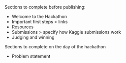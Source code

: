 Sections to complete before publishing:
- Welcome to the Hackathon
- Important first steps > links
- Resources
- Submissions > specify how Kaggle submissions work
- Judging and winning

Sections to complete on the day of the hackathon
- Problem statement